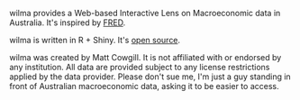 wilma provides a Web-based Interactive Lens on Macroeconomic data in Australia. It's inspired by [FRED](https://fred.stlouisfed.org). 

wilma is written in R + Shiny. It's [open source](https://github.com/MattCowgill/wilma).

wilma was created by Matt Cowgill. It is not affiliated with or endorsed by any institution. All data are provided subject to any license restrictions applied by the data provider. Please don't sue me, I'm just a guy standing in front of Australian macroeconomic data, asking it to be easier to access.
